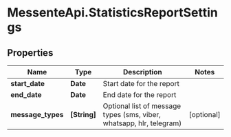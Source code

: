 # MessenteApi.StatisticsReportSettings

## Properties

Name | Type | Description | Notes
------------ | ------------- | ------------- | -------------
**start_date** | **Date** | Start date for the report | 
**end_date** | **Date** | End date for the report | 
**message_types** | **[String]** | Optional list of message types (sms, viber, whatsapp, hlr, telegram) | [optional] 


